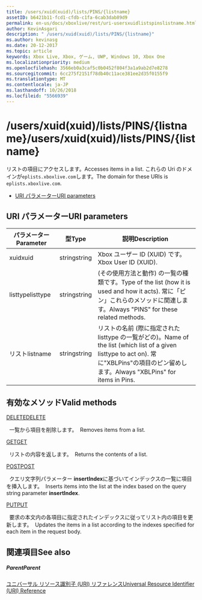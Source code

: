 ```yaml
---
title: /users/xuid(xuid)/lists/PINS/{listname}
assetID: b6421b11-fcd1-cfdb-c1fa-6cab3dab89d9
permalink: en-us/docs/xboxlive/rest/uri-usersxuidlistspinslistname.html
author: KevinAsgari
description: " /users/xuid(xuid)/lists/PINS/{listname}"
ms.author: kevinasg
ms.date: 20-12-2017
ms.topic: article
keywords: Xbox Live, Xbox, ゲーム, UWP, Windows 10, Xbox One
ms.localizationpriority: medium
ms.openlocfilehash: 3566eb0a3caf5c0b0452f804f3a1a9ab2d7e8278
ms.sourcegitcommit: 6cc275f2151f78db40c11ace381ee2d35f0155f9
ms.translationtype: MT
ms.contentlocale: ja-JP
ms.lasthandoff: 10/26/2018
ms.locfileid: "5566939"
---
```

# <a name="usersxuidxuidlistspinslistname"></a><span data-ttu-id="c3945-104">/users/xuid(xuid)/lists/PINS/{listname}</span><span class="sxs-lookup"><span data-stu-id="c3945-104">/users/xuid(xuid)/lists/PINS/{listname}</span></span>
<span data-ttu-id="c3945-105">リストの項目にアクセスします。</span><span class="sxs-lookup"><span data-stu-id="c3945-105">Accesses items in a list.</span></span> <span data-ttu-id="c3945-106">これらの Uri のドメインが`eplists.xboxlive.com`します。</span><span class="sxs-lookup"><span data-stu-id="c3945-106">The domain for these URIs is `eplists.xboxlive.com`.</span></span>
 
  * [<span data-ttu-id="c3945-107">URI パラメーター</span><span class="sxs-lookup"><span data-stu-id="c3945-107">URI parameters</span></span>](#ID4EV)
 
<a id="ID4EV"></a>

 
## <a name="uri-parameters"></a><span data-ttu-id="c3945-108">URI パラメーター</span><span class="sxs-lookup"><span data-stu-id="c3945-108">URI parameters</span></span>
 
| <span data-ttu-id="c3945-109">パラメーター</span><span class="sxs-lookup"><span data-stu-id="c3945-109">Parameter</span></span>| <span data-ttu-id="c3945-110">型</span><span class="sxs-lookup"><span data-stu-id="c3945-110">Type</span></span>| <span data-ttu-id="c3945-111">説明</span><span class="sxs-lookup"><span data-stu-id="c3945-111">Description</span></span>| 
| --- | --- | --- | 
| <span data-ttu-id="c3945-112">xuid</span><span class="sxs-lookup"><span data-stu-id="c3945-112">xuid</span></span>| <span data-ttu-id="c3945-113">string</span><span class="sxs-lookup"><span data-stu-id="c3945-113">string</span></span>| <span data-ttu-id="c3945-114">Xbox ユーザー ID (XUID) です。</span><span class="sxs-lookup"><span data-stu-id="c3945-114">Xbox User ID (XUID).</span></span>| 
| <span data-ttu-id="c3945-115">listtype</span><span class="sxs-lookup"><span data-stu-id="c3945-115">listtype</span></span>| <span data-ttu-id="c3945-116">string</span><span class="sxs-lookup"><span data-stu-id="c3945-116">string</span></span>| <span data-ttu-id="c3945-117">(その使用方法と動作) の一覧の種類です。</span><span class="sxs-lookup"><span data-stu-id="c3945-117">Type of the list (how it is used and how it acts).</span></span> <span data-ttu-id="c3945-118">常に「ピン」これらのメソッドに関連します。</span><span class="sxs-lookup"><span data-stu-id="c3945-118">Always "PINS" for these related methods.</span></span>| 
| <span data-ttu-id="c3945-119">リスト</span><span class="sxs-lookup"><span data-stu-id="c3945-119">listname</span></span>| <span data-ttu-id="c3945-120">string</span><span class="sxs-lookup"><span data-stu-id="c3945-120">string</span></span>| <span data-ttu-id="c3945-121">リストの名前 (際に指定された listtype の一覧がどの)。</span><span class="sxs-lookup"><span data-stu-id="c3945-121">Name of the list (which list of a given listtype to act on).</span></span> <span data-ttu-id="c3945-122">常に"XBLPins"の項目のピン留めします。</span><span class="sxs-lookup"><span data-stu-id="c3945-122">Always "XBLPins" for items in Pins.</span></span>| 
  
<a id="ID4EGC"></a>

 
## <a name="valid-methods"></a><span data-ttu-id="c3945-123">有効なメソッド</span><span class="sxs-lookup"><span data-stu-id="c3945-123">Valid methods</span></span>

[<span data-ttu-id="c3945-124">DELETE</span><span class="sxs-lookup"><span data-stu-id="c3945-124">DELETE</span></span>](uri-usersxuidlistspinslistnamedelete.md)

<span data-ttu-id="c3945-125">&nbsp;&nbsp;一覧から項目を削除します。</span><span class="sxs-lookup"><span data-stu-id="c3945-125">&nbsp;&nbsp;Removes items from a list.</span></span>

[<span data-ttu-id="c3945-126">GET</span><span class="sxs-lookup"><span data-stu-id="c3945-126">GET</span></span>](uri-usersxuidlistspinslistnameget.md)

<span data-ttu-id="c3945-127">&nbsp;&nbsp;リストの内容を返します。</span><span class="sxs-lookup"><span data-stu-id="c3945-127">&nbsp;&nbsp;Returns the contents of a list.</span></span>

[<span data-ttu-id="c3945-128">POST</span><span class="sxs-lookup"><span data-stu-id="c3945-128">POST</span></span>](uri-usersxuidlistspinslistnamepost.md)

<span data-ttu-id="c3945-129">&nbsp;&nbsp;クエリ文字列パラメーター **insertIndex**に基づいてインデックスの一覧に項目を挿入します。</span><span class="sxs-lookup"><span data-stu-id="c3945-129">&nbsp;&nbsp;Inserts items into the list at the index based on the query string parameter **insertIndex**.</span></span>

[<span data-ttu-id="c3945-130">PUT</span><span class="sxs-lookup"><span data-stu-id="c3945-130">PUT</span></span>](uri-usersxuidlistspinslistnameput.md)

<span data-ttu-id="c3945-131">&nbsp;&nbsp;要求の本文内の各項目に指定されたインデックスに従ってリスト内の項目を更新します。</span><span class="sxs-lookup"><span data-stu-id="c3945-131">&nbsp;&nbsp;Updates the items in a list according to the indexes specified for each item in the request body.</span></span>
 
<a id="ID4EZC"></a>

 
## <a name="see-also"></a><span data-ttu-id="c3945-132">関連項目</span><span class="sxs-lookup"><span data-stu-id="c3945-132">See also</span></span>
 
<a id="ID4E2C"></a>

 
##### <a name="parent"></a><span data-ttu-id="c3945-133">Parent</span><span class="sxs-lookup"><span data-stu-id="c3945-133">Parent</span></span> 

[<span data-ttu-id="c3945-134">ユニバーサル リソース識別子 (URI) リファレンス</span><span class="sxs-lookup"><span data-stu-id="c3945-134">Universal Resource Identifier (URI) Reference</span></span>](../atoc-xboxlivews-reference-uris.md)

   